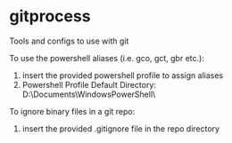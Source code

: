 gitprocess
==========

Tools and configs to use with git

To use the powershell aliases (i.e. gco, gct, gbr etc.):
 1. insert the provided powershell profile to assign aliases
 2. Powershell Profile Default Directory: D:\Documents\WindowsPowerShell\

To ignore binary files in a git repo:
 1. insert the provided .gitignore file in the repo directory
